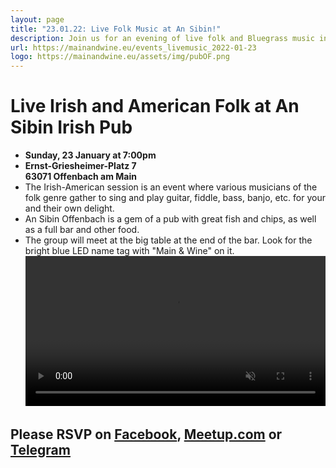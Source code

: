 ```yaml
---
layout: page
title: "23.01.22: Live Folk Music at An Sibin!"
description: Join us for an evening of live folk and Bluegrass music in the beautiful Alter Schlachthof in Offenbach.
url: https://mainandwine.eu/events_livemusic_2022-01-23
logo: https://mainandwine.eu/assets/img/pubOF.png
---
```


# Live Irish and American Folk at An Sibin Irish Pub
- __Sunday, 23 January at 7:00pm__
- __Ernst-Griesheimer-Platz 7__  
  __63071 Offenbach am Main__
- The Irish-American session is an event where various musicians of the folk genre gather to sing and play guitar, fiddle, bass, banjo, etc. for your and their own delight.
- An Sibin Offenbach is a gem of a pub with great fish and chips, as well as a full bar and other food.
- The group will meet at the big table at the end of the bar. Look for the bright blue LED name tag with "Main & Wine" on it.
<video src="https://briankenneth.rocks/assets/images/sessionAnSibin.mp4" autoplay muted loop controls width="100%"></video>

## Please RSVP on [Facebook](https://www.facebook.com/events/3126044687718092), [Meetup.com](meetup.com/main-wine/events/283023812) or [Telegram](https://t.me/mainandwine)